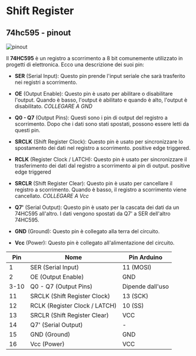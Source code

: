 # Shift Register 

## 74hc595 - pinout

![pinout]("./74HC595-Shift-Register-pinout.png")


Il **74HC595** è un registro a scorrimento a 8 bit comunemente utilizzato in progetti di elettronica. Ecco una descrizione dei suoi pin:

- **SER** (Serial Input): Questo pin prende l'input seriale che sarà trasferito nei registri a scorrimento.

- **OE** (Output Enable): Questo pin è usato per abilitare o disabilitare l'output. Quando è basso, l'output è abilitato e quando è alto, l'output è disabilitato.  _COLLEGARE A GND_

- **Q0 - Q7** (Output Pins): Questi sono i pin di output del registro a scorrimento. Dopo che i dati sono stati spostati, possono essere letti da questi pin.

- **SRCLK** (Shift Register Clock): Questo pin è usato per sincronizzare lo spostamento dei dati nel registro a scorrimento. positive edge triggered. 

- **RCLK** (Register Clock / LATCH): Questo pin è usato per sincronizzare il trasferimento dei dati dal registro a scorrimento ai pin di output. positive edge triggered

- **SRCLR** (Shift Register Clear): Questo pin è usato per cancellare il registro a scorrimento. Quando è basso, il registro a scorrimento viene cancellato. _COLLEGARE A Vcc_

- **Q7'** (Serial Output): Questo pin è usato per la cascata dei dati da un 74HC595 all'altro. I dati vengono spostati da Q7' a SER dell'altro 74HC595.

- **GND** (Ground): Questo pin è collegato alla terra del circuito.

- **Vcc** (Power): Questo pin è collegato all'alimentazione del circuito.

| Pin  | Nome                          | Pin Arduino      |
|------|-------------------------------|------------------|
| 1    | SER (Serial Input)            | 11 (MOSI)        |
| 2    | OE (Output Enable)            | GND              |
| 3-10 | Q0 - Q7 (Output Pins)         | Dipende dall'uso |
| 11   | SRCLK (Shift Register Clock)  | 13 (SCK)         |
| 12   | RCLK (Register Clock / LATCH) | 10 (SS)          |
| 13   | SRCLR (Shift Register Clear)  | VCC              |
| 14   | Q7' (Serial Output)           | -                |
| 15   | GND (Ground)                  | GND              |
| 16   | Vcc (Power)                   | VCC              |


